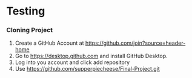 # Testing
<h3>Cloning Project</h3>
<ol>
  <li>Create a GitHub Account at <a href="https://github.com/join?source=header-home">https://github.com/join?source=header-home</a></li>
  <li>Go to <a href="https://desktop.github.com">https://desktop.github.com</a> and install GitHub Desktop.</li>
  <li>Log into you account and click add repository</li>
  <li>Use <a href="https://github.com/supperpiecheese/Final-Project.git">https://github.com/supperpiecheese/Final-Project.git</a>
</ol>
  
